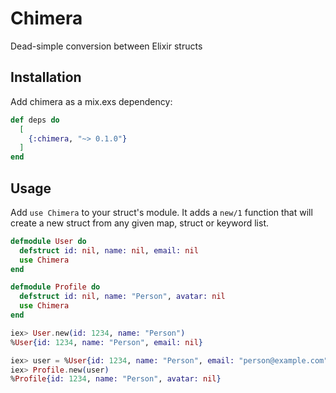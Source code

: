 # Chimera

Dead-simple conversion between Elixir structs

## Installation

Add chimera as a mix.exs dependency:

```elixir
def deps do
  [
    {:chimera, "~> 0.1.0"}
  ]
end
```

## Usage

Add `use Chimera` to your struct's module. It adds a `new/1` function
that will create a new struct from any given map, struct or keyword list.

```elixir
defmodule User do
  defstruct id: nil, name: nil, email: nil
  use Chimera
end

defmodule Profile do
  defstruct id: nil, name: "Person", avatar: nil
  use Chimera
end

iex> User.new(id: 1234, name: "Person")
%User{id: 1234, name: "Person", email: nil}

iex> user = %User{id: 1234, name: "Person", email: "person@example.com"}
iex> Profile.new(user)
%Profile{id: 1234, name: "Person", avatar: nil}
```
